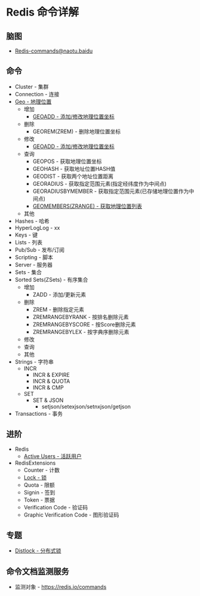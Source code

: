 # Redis 命令详解

## 脑图

* [Redis-commands@naotu.baidu](http://naotu.baidu.com/file/859b1bbb33f281328ad9687a6b73018c?token=372a0cf7a29907b1)

## 命令

* Cluster - 集群
* Connection - 连接
* [Geo - 地理位置](commands/Geo/README.md)
  * 增加
    * [GEOADD - 添加/修改地理位置坐标](commands/Geo/geoadd.md)
  * 删除
    * GEOREM(ZREM) - 删除地理位置坐标
  * 修改
    * [GEOADD - 添加/修改地理位置坐标](commands/Geo/geoadd.md)
  * 查询
    * GEOPOS - 获取地理位置坐标
    * GEOHASH - 获取地址位置HASH值
    * GEODIST - 获取两个地址位置距离
    * GEORADIUS - 获取指定范围元素(指定经纬度作为中间点)
    * GEORADIUSBYMEMBER - 获取指定范围元素(已存储地理位置作为中间点)
    * [GEOMEMBERS(ZRANGE) - 获取地理位置列表](commands/Geo/geomembers.md)
  * 其他
* Hashes - 哈希
* HyperLogLog - xx
* Keys - 键
* Lists - 列表
* Pub/Sub - 发布/订阅
* Scripting - 脚本
* Server - 服务器
* Sets - 集合
* Sorted Sets(ZSets) - 有序集合
  * 增加
    * ZADD - 添加/更新元素
  * 删除
    * ZREM - 删除指定元素
    * ZREMRANGEBYRANK - 按排名删除元素
    * ZREMRANGEBYSCORE - 按Score删除元素
    * ZREMRANGEBYLEX - 按字典序删除元素
  * 修改
  * 查询
  * 其他
* Strings - 字符串
  * INCR
    * INCR & EXPIRE
    * INCR & QUOTA
    * INCR & CMP
  * SET
    * SET & JSON
      * setjson/setexjson/setnxjson/getjson
* Transactions - 事务

## 进阶

* Redis
  * [Active Users - 活跃用户](advanced/activeusers.md)
* RedisExtensions
  * Counter - 计数
  * [Lock - 锁](advanced/lock.md)
  * Quota - 限额
  * Signin - 签到
  * Token - 票据
  * Verification Code - 验证码
  * Graphic Verification Code - 图形验证码

## 专题

* [Distlock - 分布式锁](topics/distlock.md)

## 命令文档监测服务

* 监测对象 - https://redis.io/commands

